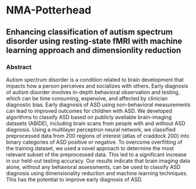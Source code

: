 # NMA-Potterhead

## Enhancing classification of autism spectrum disorder using resting-state fMRI with machine learning approach and dimensionlity reduction
### Abstract

Autism spectrum disorder is a condition related to brain development that impacts how a person perceives and socializes with others. Early diagnosis of autism disorder involves in-depth behavioral observation and testing, which can be time consuming, expensive, and affected by clinician diagnostic bias. Early diagnosis of ASD using non-behavioral measurements can lead to improved outcomes for children with ASD. We developed algorithms to classify ASD based on publicly available brain-imaging datasets (ABIDE), including brain scans from people with and without ASD diagnosis. Using a multilayer perceptron neural network, we classified preprocessed data from 200 regions of interest (atlas of craddock 200) into binary categories of ASD positive or negative. To overcome overfitting of the training dataset, we used a novel approach to determine the most relevant subset of the preprocessed data. This led to a significant increase in our held-out testing accuracy. Our results indicate that brain imaging data alone, without any behavioral assessments, can be used to classify ASD diagnosis using dimensionality reduction and machine learning techniques. This has the potential to improve early diagnosis of ASD.
